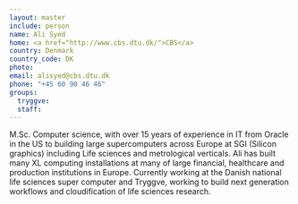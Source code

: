 ```yaml
---
layout: master
include: person
name: Ali Syed
home: <a href="http://www.cbs.dtu.dk/">CBS</a>
country: Denmark
country_code: DK
photo:
email: alisyed@cbs.dtu.dk
phone: "+45 60 90 46 46"
groups:
  tryggve:
  staff:
---
```

M.Sc. Computer science, with over 15 years of experience in IT from Oracle in
the US to building large supercomputers across Europe at SGI (Silicon graphics)
including Life sciences and metrological verticals. Ali has built many XL
computing installations at many of large financial, healthcare and production
institutions in Europe. Currently working at the Danish national life sciences
super computer and Tryggve, working to build next generation workflows and
cloudification of life sciences research.
